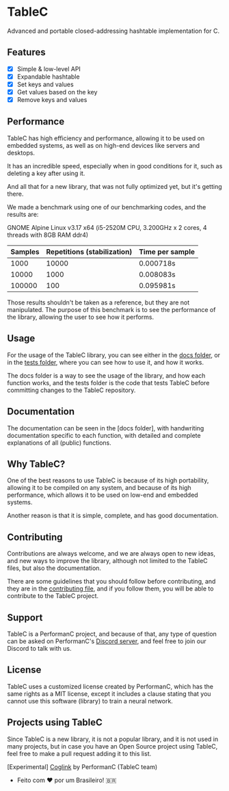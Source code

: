 # TableC

Advanced and portable closed-addressing hashtable implementation for C.

## Features

- [x] Simple & low-level API
- [x] Expandable hashtable
- [x] Set keys and values
- [x] Get values based on the key
- [x] Remove keys and values

## Performance

TableC has high efficiency and performance, allowing it to be used on embedded systems, as well as on high-end devices like servers and desktops.

It has an incredible speed, especially when in good conditions for it, such as deleting a key after using it.

And all that for a new library, that was not fully optimized yet, but it's getting there.

We made a benchmark using one of our benchmarking codes, and the results are:

GNOME Alpine Linux v3.17 x64 (i5-2520M CPU, 3.200GHz x 2 cores, 4 threads with 8GB RAM ddr4)

| Samples | Repetitions (stabilization) | Time per sample |
| ------- | --------------------------- | --------------- |
| 1000    | 10000                       | 0.000718s       |
| 10000   | 1000                        | 0.008083s       |
| 100000  | 100                         | 0.095981s       |

Those results shouldn't be taken as a reference, but they are not manipulated. The purpose of this benchmark is to see the performance of the library, allowing the user to see how it performs.

## Usage

For the usage of the TableC library, you can see either in the [docs folder](docs/en-us/about.md), or in the [tests folder](tests/special_cases.c), where you can see how to use it, and how it works.

The docs folder is a way to see the usage of the library, and how each function works, and the tests folder is the code that tests TableC before committing changes to the TableC repository.

## Documentation

The documentation can be seen in the [docs folder], with handwriting documentation specific to each function, with detailed and complete explanations of all (public) functions.

## Why TableC?

One of the best reasons to use TableC is because of its high portability, allowing it to be compiled on any system, and because of its high performance, which allows it to be used on low-end and embedded systems.

Another reason is that it is simple, complete, and has good documentation.

## Contributing

Contributions are always welcome, and we are always open to new ideas, and new ways to improve the library, although not limited to the TableC files, but also the documentation.

There are some guidelines that you should follow before contributing, and they are in the [contributing file](CONTRIBUTING.md), and if you follow them, you will be able to contribute to the TableC project.

## Support

TableC is a PerformanC project, and because of that, any type of question can be asked on PerformanC's [Discord server](https://discord.gg/uPveNfTuCJ), and feel free to join our Discord to talk with us.

## License

TableC uses a customized license created by PerformanC, which has the same rights as a MIT license, except it includes a clause stating that you cannot use this software (library) to train a neural network.

## Projects using TableC

Since TableC is a new library, it is not a popular library, and it is not used in many projects, but in case you have an Open Source project using TableC, feel free to make a pull request adding it to this list.

[Experimental] [Coglink](https://github.com/PerformanC/Coglink) by PerformanC (TableC team)

* Feito com :heart: por um Brasileiro! 🇧🇷